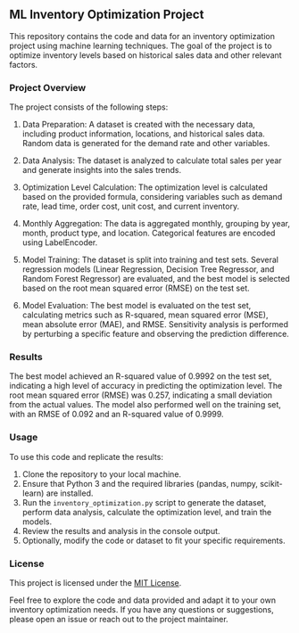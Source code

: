 ## ML Inventory Optimization Project

This repository contains the code and data for an inventory optimization project using machine learning techniques. The goal of the project is to optimize inventory levels based on historical sales data and other relevant factors.

### Project Overview

The project consists of the following steps:

1. Data Preparation: A dataset is created with the necessary data, including product information, locations, and historical sales data. Random data is generated for the demand rate and other variables.

2. Data Analysis: The dataset is analyzed to calculate total sales per year and generate insights into the sales trends.

3. Optimization Level Calculation: The optimization level is calculated based on the provided formula, considering variables such as demand rate, lead time, order cost, unit cost, and current inventory.

4. Monthly Aggregation: The data is aggregated monthly, grouping by year, month, product type, and location. Categorical features are encoded using LabelEncoder.

5. Model Training: The dataset is split into training and test sets. Several regression models (Linear Regression, Decision Tree Regressor, and Random Forest Regressor) are evaluated, and the best model is selected based on the root mean squared error (RMSE) on the test set.

6. Model Evaluation: The best model is evaluated on the test set, calculating metrics such as R-squared, mean squared error (MSE), mean absolute error (MAE), and RMSE. Sensitivity analysis is performed by perturbing a specific feature and observing the prediction difference.

### Results

The best model achieved an R-squared value of 0.9992 on the test set, indicating a high level of accuracy in predicting the optimization level. The root mean squared error (RMSE) was 0.257, indicating a small deviation from the actual values. The model also performed well on the training set, with an RMSE of 0.092 and an R-squared value of 0.9999.

### Usage

To use this code and replicate the results:

1. Clone the repository to your local machine.
2. Ensure that Python 3 and the required libraries (pandas, numpy, scikit-learn) are installed.
3. Run the `inventory_optimization.py` script to generate the dataset, perform data analysis, calculate the optimization level, and train the models.
4. Review the results and analysis in the console output.
5. Optionally, modify the code or dataset to fit your specific requirements.

### License

This project is licensed under the [MIT License](LICENSE).

Feel free to explore the code and data provided and adapt it to your own inventory optimization needs. If you have any questions or suggestions, please open an issue or reach out to the project maintainer.

